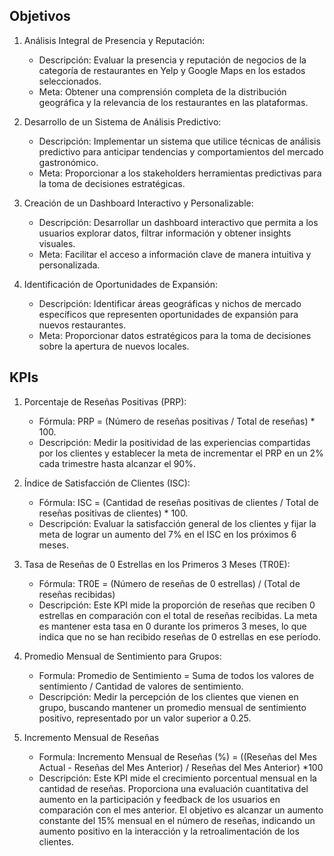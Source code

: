 ## Objetivos 
1. Análisis Integral de Presencia y Reputación:
   - Descripción: Evaluar la presencia y reputación de negocios de la categoría de restaurantes en Yelp y Google Maps en los estados seleccionados.
   - Meta: Obtener una comprensión completa de la distribución geográfica y la relevancia de los restaurantes en las plataformas.

2. Desarrollo de un Sistema de Análisis Predictivo:
   - Descripción: Implementar un sistema que utilice técnicas de análisis predictivo para anticipar tendencias y comportamientos del mercado gastronómico.
   - Meta: Proporcionar a los stakeholders herramientas predictivas para la toma de decisiones estratégicas.

3. Creación de un Dashboard Interactivo y Personalizable:
   - Descripción: Desarrollar un dashboard interactivo que permita a los usuarios explorar datos, filtrar información y obtener insights visuales.
   - Meta: Facilitar el acceso a información clave de manera intuitiva y personalizada.

4. Identificación de Oportunidades de Expansión:
   - Descripción: Identificar áreas geográficas y nichos de mercado específicos que representen oportunidades de expansión para nuevos restaurantes.
   - Meta: Proporcionar datos estratégicos para la toma de decisiones sobre la apertura de nuevos locales.

## KPIs
1. Porcentaje de Reseñas Positivas (PRP):
   - Fórmula: PRP = (Número de reseñas positivas / Total de reseñas) * 100.
   - Descripción: Medir la positividad de las experiencias compartidas por los clientes y establecer la meta de incrementar el PRP en un 2% cada trimestre hasta alcanzar el 90%.

2. Índice de Satisfacción de Clientes (ISC):
   - Fórmula: ISC = (Cantidad de reseñas positivas de clientes / Total de reseñas positivas de clientes) * 100.
   - Descripción: Evaluar la satisfacción general de los clientes y fijar la meta de lograr un aumento del 7% en el ISC en los próximos 6 meses.

3. Tasa de Reseñas de 0 Estrellas en los Primeros 3 Meses (TR0E):
   - Fórmula: TR0E = (Número de reseñas de 0 estrellas) / (Total de reseñas recibidas)
   - Descripción: Este KPI mide la proporción de reseñas que reciben 0 estrellas en comparación con el total de reseñas recibidas. La meta es mantener esta tasa en 0 durante los primeros 3 meses, lo que indica que no se han recibido reseñas de 0 estrellas en ese período.

4. Promedio Mensual de Sentimiento para Grupos:
   - Formula: Promedio de Sentimiento = Suma de todos los valores de sentimiento / Cantidad de valores de sentimiento.
   - Descripción: Medir la percepción de los clientes que vienen en grupo, buscando mantener un promedio mensual de sentimiento positivo, representado por un valor superior a 0.25.

5. Incremento Mensual de Reseñas
   - Formula: Incremento Mensual de Reseñas (%) = ((Reseñas del Mes Actual - Reseñas del Mes Anterior) / Reseñas del Mes Anterior) *100 
   - Descripción: Este KPI mide el crecimiento porcentual mensual en la cantidad de reseñas. Proporciona una evaluación cuantitativa del aumento en la participación y feedback de los usuarios en comparación con el mes anterior. El objetivo es alcanzar un aumento constante del 15% mensual en el número de reseñas, indicando un aumento positivo en la interacción y la retroalimentación de los clientes.

